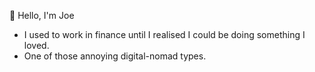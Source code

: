 👋 Hello, I'm Joe  

- I used to work in finance until I realised I could be doing something I loved.  
- One of those annoying digital-nomad types.  

